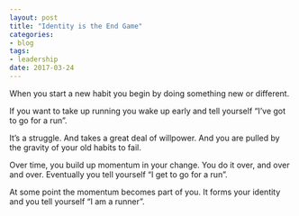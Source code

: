 ```yaml
---
layout: post
title: "Identity is the End Game"
categories:
- blog
tags:
- leadership
date: 2017-03-24
---
```


When you start a new habit you begin by doing something new or different.

If you want to take up running you wake up early and tell yourself “I’ve got to go for a run”.

It’s a struggle. And takes a great deal of willpower. And you are pulled by the gravity of your old habits to fail.

Over time, you build up momentum in your change. You do it over, and over and over. Eventually you tell yourself “I get to go for a run”.

At some point the momentum becomes part of you. It forms your identity and you tell yourself “I am a runner”.
